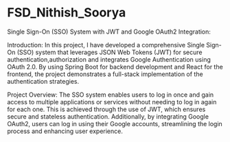 # FSD_Nithish_Soorya

Single Sign-On (SSO) System with JWT and Google OAuth2 Integration:

Introduction:
In this project, I have developed a comprehensive Single Sign-On (SSO) system that leverages JSON Web Tokens (JWT) for secure authentication,authorization and integrates Google Authentication using OAuth 2.0. By using Spring Boot for backend development and React for the frontend, the project demonstrates a full-stack implementation of the authentication strategies.

Project Overview:
The SSO system enables users to log in once and gain access to multiple applications or services without needing to log in again for each one. This is achieved through the use of JWT, which ensures secure and stateless authentication. Additionally, by integrating Google OAuth2, users can log in using their Google accounts, streamlining the login process and enhancing user experience.
